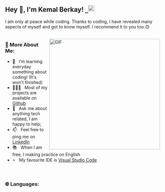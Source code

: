## Hey 👋, I'm Kemal Berkay! <a href="https://linkedin.com/in/superilker">&nbsp;&nbsp;<img width="22" src="https://upload.wikimedia.org/wikipedia/commons/thumb/8/81/LinkedIn_icon.svg/2048px-LinkedIn_icon.svg.png"></img></a>


I am only at peace while coding. Thanks to coding, I have revealed many aspects of myself and got to know myself. I recommend it to you too.😊
<br/>
<br/>

<img align="right" alt="GIF" src="./assets/200w.gif" width="360px"/>
  
### 🧐 More About Me:

- 🔭 &nbsp; I’m learning everyday something about coding! (It's won't finished)
- 👨🏻‍💻 &nbsp; Most of my projects are available on [Github](https://github.com/DOOMRise1?tab=repositories)
- 💬 &nbsp; Ask me about anything tech related, I am happy to help;
- 📫 &nbsp; Feel free to ping me on [LinkedIn](https://www.linkedin.com/)
- 📚 &nbsp; When I am free, I making practice on English
- ⭐ &nbsp; My favourite IDE is [Visual Studio Code](https://code.visualstudio.com/)

<br>

<h3> 🌐 Languages: </h3>
